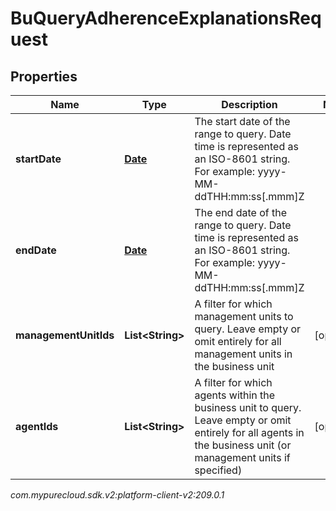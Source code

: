 # BuQueryAdherenceExplanationsRequest


## Properties

| Name | Type | Description | Notes |
| ------------ | ------------- | ------------- | ------------- |
| **startDate** | [**Date**](Date) | The start date of the range to query. Date time is represented as an ISO-8601 string. For example: yyyy-MM-ddTHH:mm:ss[.mmm]Z |  |
| **endDate** | [**Date**](Date) | The end date of the range to query. Date time is represented as an ISO-8601 string. For example: yyyy-MM-ddTHH:mm:ss[.mmm]Z |  |
| **managementUnitIds** | **List&lt;String&gt;** | A filter for which management units to query. Leave empty or omit entirely for all management units in the business unit |  [optional] |
| **agentIds** | **List&lt;String&gt;** | A filter for which agents within the business unit to query. Leave empty or omit entirely for all agents in the business unit (or management units if specified) |  [optional] |




_com.mypurecloud.sdk.v2:platform-client-v2:209.0.1_
